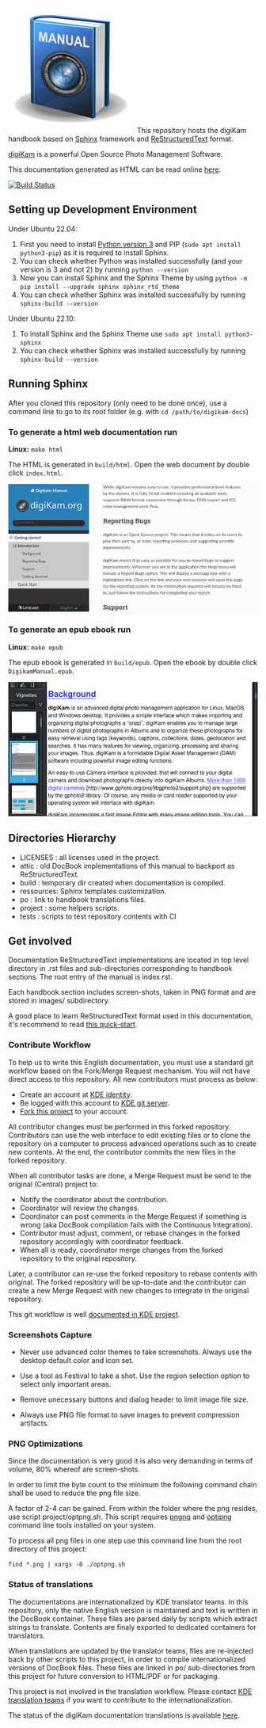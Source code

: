 ![](logo.png) This repository hosts the digiKam handbook based on [Sphinx](https://www.sphinx-doc.org) framework and [ReStructuredText](https://docutils.sourceforge.io/rst.html) format.

[digiKam](https://www.digikam.org/about/features/) is a powerful Open Source Photo Management Software.

This documentation generated as HTML can be read online [here](https://docs.digikam.org/en/index.html).

[![Build Status](https://binary-factory.kde.org/job/Website_docs-digikam-org/badge/icon)](https://binary-factory.kde.org/job/Website_docs-digikam-org/)

## Setting up Development Environment

Under Ubuntu 22.04:

1. First you need to install [Python version 3](https://www.python.org) and PIP (`sudo apt install python3-pip`) as it is required to install Sphinx.
2. You can check whether Python was installed successfully (and your version is 3 and not 2) by running `python --version`
3. Now you can install Sphinx and the Sphinx Theme by using `python -m pip install --upgrade sphinx sphinx_rtd_theme`
4. You can check whether Sphinx was installed successfully by running `sphinx-build --version`

Under Ubuntu 22.10:

1. To install Sphinx and the Sphinx Theme use `sudo apt install python3-sphinx`
2. You can check whether Sphinx was installed successfully by running `sphinx-build --version`

## Running Sphinx

After you cloned this repository (only need to be done once), use a command line to go to its root folder (e.g. with `cd /path/to/digikam-docs`)

### To generate a html web documentation run

**Linux:** `make html`

The HTML is generated in `build/html`. Open the web document by double click `index.html`.

[![](project/images/digikam_handbook_HTML.png "HTML Version of digiKam Handbook Shown in Web Browser")](project/images/digikam_handbook_HTML.png)

### To generate an epub ebook run

**Linux:** `make epub`

The epub ebook is generated in `build/epub`. Open the ebook by double click `DigikamManual.epub`.

[![](project/images/digikam_handbook_EPUB.png "EPUB Version of digiKam Handbook Shown in e-book Viewer")](project/images/digikam_handbook_EPUB.png)

## Directories Hierarchy

- LICENSES  : all licenses used in the project.
- attic     : old DocBook implementations of this manual to backport as ReStructuredText.
- build     : temporary dir created when documentation is compiled.
- ressources: Sphinx templates customization.
- po        : link to handbook translations files.
- project   : some helpers scripts.
- tests     : scripts to test repository contents with CI

## Get involved

Documentation ReStructuredText implementations are located in top level directory in .rst files and sub-directories
corresponding to handbook sections. The root entry of the manual is index.rst.

Each handbook section includes screen-shots, taken in PNG format and are stored in images/ subdirectory.

A good place to learn ReStructuredText format used in this documentation, it's recommend to read [this quick-start](https://docutils.sourceforge.io/docs/user/rst/quickstart.html).

### Contribute Workflow

To help us to write this English documentation, you must use a standard git workflow based on the Fork/Merge Request mechanism.
You will not have direct access to this repository.
All new contributors must process as below:

- Create an account at [KDE identity](https://identity.kde.org/).
- Be logged with this account to [KDE git server](https://invent.kde.org/users/sign_in).
- [Fork this project](https://invent.kde.org/documentation/digikam-doc/-/forks/new) to your account.

All contributor changes must be performed in this forked repository. Contributors can use the web interface to edit
existing files or to clone the repository on a computer to process advanced operations such as to create new contents.
At the end, the contributor commits the new files in the forked repository.

When all contributor tasks are done, a Merge Request must be send to the original (Central) project to:

- Notify the coordinator about the contribution.
- Coordinator will review the changes.
- Coordinator can post comments in the Merge Request if something is wrong (aka DocBook compilation fails with the Continuous Integration).
- Contributor must adjust, comment, or rebase changes in the forked repository accordingly with coordinator feedback.
- When all is ready, coordinator merge changes from the forked repository to the original repository.

Later, a contributor can re-use the forked repository to rebase contents with original. The forked repository
will be up-to-date and the contributor can create a new Merge Request with new changes to integrate in the original repository.

This git workflow is well [documented in KDE project](https://community.kde.org/Infrastructure/Git/Simple_Workflow).

### Screenshots Capture

- Never use advanced color themes to take screenshots. Always use the desktop default color and icon set.

- Use a tool as Festival to take a shot. Use the region selection option to select only important areas.

- Remove unecessary buttons and dialog header to limit image file size.

- Always use PNG file format to save images to prevent compression artifacts.

### PNG Optimizations

Since the documentation is very good it is also very demanding in terms of volume, 80% whereof are screen-shots.

In order to limit the byte count to the minimum the following command chain shall be used to reduce the png file size.

A factor of 2-4 can be gained. From within the folder where the png resides, use script project/optpng.sh.
This script requires [pngnq](https://pngnq.sourceforge.net/) and [optipng](https://optipng.sourceforge.net/) command line tools installed on your system.

To process all png files in one step use this command line from the root directory of this project:

```
find *.png | xargs -0 ./optpng.sh
```

### Status of translations

The documentations are internationalized by KDE translator teams. In this repository, only the native English
version is maintained and text is written in the DocBook container. These files are parsed daily by scripts which
extract strings to translate. Contents are finaly exported to dedicated containers for translators.

When translations are updated by the translator teams, files are re-injected back by other scripts to this project,
in order to compile internationalized versions of DocBook files. These files are linked in po/ sub-directories from
this project for future conversion to HTML/PDF or for packaging.

This project is not involved in the translation workflow. Please contact [KDE translation teams](https://l10n.kde.org/docs/index-script.php)
if you want to contribute to the internationalization.

The status of the digiKam documentation translations is available [here](https://l10n.kde.org/stats/doc/trunk-kf5/package/digikam-doc/).
